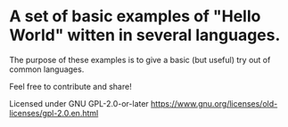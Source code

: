 A set of basic examples of "Hello World" witten in several languages.
=======

The purpose of these examples is to give a basic (but useful) try out of common languages.

Feel free to contribute and share!

Licensed under GNU GPL-2.0-or-later https://www.gnu.org/licenses/old-licenses/gpl-2.0.en.html

